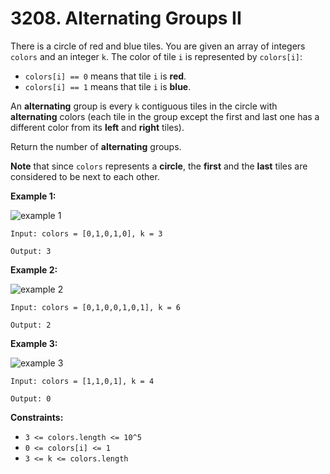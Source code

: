# 3208. Alternating Groups II

There is a circle of red and blue tiles. You are given an array of integers `colors` and an integer `k`. The color of tile `i` is represented by `colors[i]`:

- `colors[i] == 0` means that tile `i` is **red**.
- `colors[i] == 1` means that tile `i` is **blue**.

An **alternating** group is every `k` contiguous tiles in the circle with **alternating** colors (each tile in the group except the first and last one has a different color from its **left** and **right** tiles).

Return the number of **alternating** groups.

**Note** that since `colors` represents a **circle**, the **first** and the **last** tiles are considered to be next to each other.

**Example 1:**

![example 1](https://assets.leetcode.com/uploads/2024/06/19/screenshot-2024-05-28-183519.png)

```()
Input: colors = [0,1,0,1,0], k = 3

Output: 3
```

**Example 2:**

![example 2](https://assets.leetcode.com/uploads/2024/06/19/screenshot-2024-05-28-183907.png)

```()
Input: colors = [0,1,0,0,1,0,1], k = 6

Output: 2
```

**Example 3:**

![example 3](https://assets.leetcode.com/uploads/2024/06/19/screenshot-2024-05-28-184516.png)

```()
Input: colors = [1,1,0,1], k = 4

Output: 0
```

**Constraints:**

- `3 <= colors.length <= 10^5`
- `0 <= colors[i] <= 1`
- `3 <= k <= colors.length`
